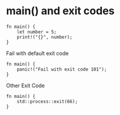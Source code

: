 # main() and exit codes

```rust,editable
fn main() {
    let number = 5;
    print!("{}", number);
}

```
Fail with default exit code
```rust,editable,ignore
fn main() {
    panic!("Fail with exit code 101");
}
```

Other Exit Code

```rust,editable,ignore
fn main() {
    std::process::exit(66);
}
```